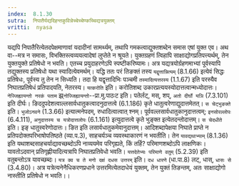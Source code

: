 ```yaml
---
index:  8.1.30
sutra:  निपातैर्यद्यदिहन्तकुविन्नेच्चेच्चेण्कच्चिद्यत्रयुक्तम्
vritti:  nyasa
---
```


यद्यपि निपातैरित्येतदपेक्षमाणावां यदादीनां सामर्थ्यम्, तथापि गमकत्वाद्युक्तशब्देन समास एषां युक्त एव। अथ वा--मत्र न समासः, विभक्तिस्त्वव्ययत्वादेषां लुप्तेते न श्रूयते। युक्तग्रहणं त्विहापि साक्षाद्योगप्रतिपत्त्यर्थम्, तेन युक्तयुक्ते प्रतिषेधो न भवति। एतच्च प्रयुदाहरणेऽपि स्पष्टीकरिष्यामः। अत्र यद्यत्रयोर्ग्रहणमाभ्यां पूर्वस्यापि तद्युक्तस्य प्रतिषेधो यथा स्यादित्येवमर्थम्। यद्धि ततः परं तिङक्तं तस्य `यद्वृत्तान्नित्यम्` (8.1.66) इत्येवं सिद्धः प्रतिषेधः, पूर्वस्य तु तेन न सिध्यति। तदा हि यद्वृत्तादिभिः पञ्चमी `तस्मादित्यत्तरस्य` (1.1.67) इति परस्यैव निघातप्रतिषेधं प्रतिपादयति, नेतरस्य। `यत्करोति` इति। करोतिशब्द उकारप्रत्ययस्योदात्तत्वान्मध्योदात्तः।
`नेज्जिह्यायन्तो नरकं पताम` झ्र्`नोज्जिह्यायन्तो`--प्रा.मु.पाठःट इति। पतेर्लट्, मस्, शप्, `अतो दीर्घो यञि` (7.3.101) इति दीर्घः। ङिददुपदेशत्वाल्लसार्वधातुकत्वादनुदात्तत्वे (6.1.186) कृते धातुत्वरेणाद्युदात्तमेतत्।
`स चेट्भुङक्ते` इति। `भुजोऽनवने` (1.3.66) इत्यात्मनेपदम्, रुधादित्वात्वात् श्नम्। पूर्ववल्लसार्वधातुकानुदात्तत्वम्; `इनसोरल्लोपः` (6.4.111), `अनुदात्तस्य च यत्रोदात्तलोपः` (6.1.161) इत्युदात्तत्वे कृते भुङ्क्त इत्येतदन्तोदात्तम्। `स चेदधीते` इति। इङ् धातुस्वरेणोदात्तः। ङित इति लसार्वधातुकमेवानुदात्तम्। आदिशब्दापेक्षया निघाते प्राप्ते न प्रतिपदोक्तपरिभाषोपतिष्ठते (व्या.प.3), साहचर्यञ्च व्यवस्थाकारणं न भवतीति। तेन `यावद्यथाभ्याम्` (8.1.36) इति यथाशब्दसाहचर्याद्यावच्छब्दोऽपि नाव्ययमेव परिगृह्यते, किं तर्हि? परिमाणशब्दोऽपि लाक्षणिकः। यावतोऽदवान् प्रतिगृह्णीयादित्यत्रापि निघातप्रतिवेधो भवति। `यत्तदेतेभ्यः परिमाणे वतुम्` (5.2.39) इति वतुबन्तोऽत्र यावच्छब्दः।
`यत्र क्व च ते मनो दक्षं दधस उत्तरम्` इति। `दध धारणे` (धा.पा.8) लट्, धास्, `धासः से` (3.4.80)। अत्र यत्रेत्यनेनैधिकरणप्रधाने उत्तरमित्येतदाधेयं युक्तम्, तेन युक्तं तिङन्तम्, अतः साक्षाद्योगो नास्तीति प्रतिषेधो न भवति।।


